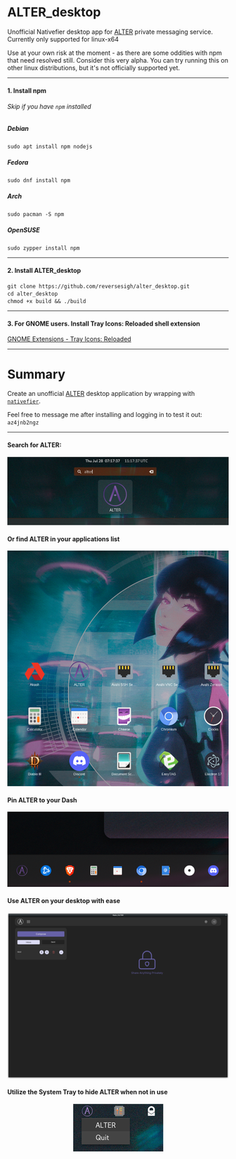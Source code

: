# ALTER_desktop  
Unofficial Nativefier desktop app for [ALTER](https://altermail.live/) private messaging service. Currently only supported for linux-x64

Use at your own risk at the moment - as there are some oddities with npm that need resolved still. Consider this very alpha. You can try running this on other linux distributions, but it's not officially supported yet.  
____________________  
  
#### 1. Install npm 
###### Skip if you have `npm` installed  
##### Debian
`sudo apt install npm nodejs`
##### Fedora  
`sudo dnf install npm`  
##### Arch
`sudo pacman -S npm`  
##### OpenSUSE  
`sudo zypper install npm`  
  
____________________  
  
 #### 2. Install ALTER_desktop
`git clone https://github.com/reversesigh/alter_desktop.git`  
`cd alter_desktop`  
`chmod +x build && ./build`  
  
____________________  
  
#### 3. For GNOME users. Install Tray Icons: Reloaded shell extension  
[GNOME Extensions - Tray Icons: Reloaded](https://extensions.gnome.org/extension/2890/tray-icons-reloaded/)  
  
____________________
  
# Summary  
Create an unofficial [ALTER](https://altermail.live/) desktop application by wrapping with [`nativefier`](https://github.com/nativefier/nativefier).  
  
Feel free to message me after installing and logging in to test it out: `az4jnb2ngz`  
    
____________________  
    
#### Search for ALTER:  
<p align="center">
<img src="resources/ALTER_shell.png">
</P>  
  
#### Or find ALTER in your applications list  
<p align="center">
<img src="resources/ALTER_applist1.png">
</P>  
  
#### Pin ALTER to your Dash
<p align="center">
<img src="resources/ALTER_dash.png">
</P>  
  
#### Use ALTER on your desktop with ease
<p align="center">
<img src="resources/ALTER_desktop.png">   
</p>  
  
#### Utilize the System Tray to hide ALTER when not in use
<p align="center">
<img src="resources/ALTER_tray.png">
</P>  
